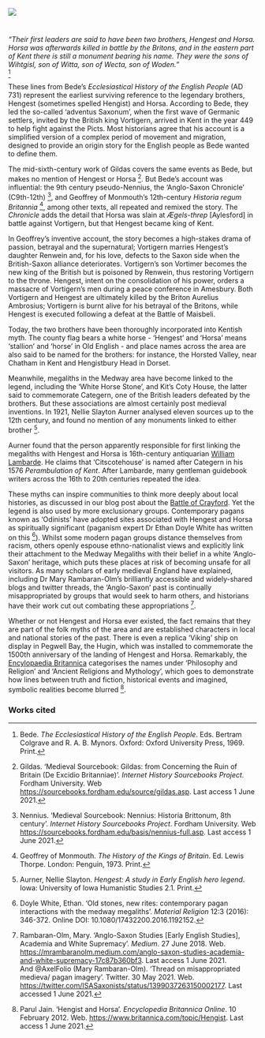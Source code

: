 <a href="https://www.kent-maps.online"><img src="https://www.kent-maps.online/juncture/ve-button.png"></a>

<param ve-config title="Hengest and Horsa" author="Francesca Allfrey and Beth Whalley" layout="vtl" banner="https://upload.wikimedia.org/wikipedia/commons/9/94/Replica_Viking_ship_%22Hugin%22_-_geograph.org.uk_-_41852.jpg" attribution="Ron Strutt / Replica Viking ship Hugin">

<param ve-entity eid="Q793057" aliases="Aylesford">
<param ve-entity eid="Q4222497" aliases="Kits Coty House">
<param ve-entity eid="Q7994824" aliases="White Horse Stone">
<param ve-entity eid="Q729006" aliases="Chatham">

#

_“Their first leaders are said to have been two brothers, Hengest and Horsa. Horsa was afterwards killed in battle by the Britons, and in the eastern part of Kent there is still a monument bearing his name. They were the sons of Wihtgisl, son of Witta, son of Wecta, son of Woden.”_   
[^ref1]
<param ve-image url="https://upload.wikimedia.org/wikipedia/commons/f/f4/Hengest_and_Horsa_Verstegan.jpg" label="‘Hengist and Horsa arriving in Britain’, by Richard Rowlands (1605)." attribution="Richard Verstegan, Public domain, via Wikimedia Commons">
<param ve-map centre="Q3425604" zoom="15">                                             

These lines from Bede’s _Ecclesiastical History of the English People_ (AD 731) represent the earliest surviving reference to the legendary brothers, Hengest (sometimes spelled Hengist) and Horsa. According to Bede, they led the so-called ‘adventus Saxonum’, when the first wave of Germanic settlers, invited by the British king Vortigern, arrived in Kent in the year 449 to help fight against the Picts. Most historians agree that his account is a simplified version of a complex period of movement and migration, designed to provide an origin story for the English people as Bede wanted to define them.
<param ve-image url="https://stor.artstor.org/stor/ae074fc0-6b07-4cb0-b2a9-ca4ace42cc2e" label="The Hugin, replica Viking longship, Pegwell Bay" attribution="Michelle Crowther">
<param ve-map centre="Q3425604" zoom="15">  

The mid-sixth-century work of Gildas covers the same events as Bede, but makes no mention of Hengest or Horsa [^ref2]. But Bede’s account was influential: the 9th century pseudo-Nennius, the ‘Anglo-Saxon Chronicle’ (C9th-12th) [^ref3], and Geoffrey of Monmouth’s 12th-century _Historia regum Britannia_ [^ref4], among other texts, all repeated and remixed the story. The _Chronicle_ adds the detail that Horsa was slain at _Ægels-threp_ [Aylesford] in battle against Vortigern, but that Hengest became king of Kent.
<param ve-image url="https://upload.wikimedia.org/wikipedia/en/7/71/Hengist_King_of_Kent.jpg" label="Hengist, King of Kent" attribution="Drawn by 'John Speed' in 1611 in his book Saxon Heptarchy, via Wikimedia Commons">

In Geoffrey’s inventive account, the story becomes a high-stakes drama of passion, betrayal and the supernatural; Vortigern marries Hengest’s daughter Renwein and, for his love, defects to the Saxon side when the British-Saxon alliance deteriorates. Vortigern’s son Vortimer becomes the new king of the British but is poisoned by Renwein, thus restoring Vortigern to the throne. Hengest, intent on the consolidation of his power, orders a massacre of Vortigern’s men during a peace conference in Amesbury. Both Vortigern and Hengest are ultimately killed by the Briton Aurelius Ambrosius; Vortigern is burnt alive for his betrayal of the Britons, while Hengest is executed following a defeat at the Battle of Maisbeli.
<param ve-image url="https://upload.wikimedia.org/wikipedia/commons/b/b1/Angelica_Kauffmann_%281741-1807%29_-_Vortigern%2C_King_of_Britain%2C_Enamoured_with_Rowena_at_the_Banquet_of_Hengist%2C_the_Saxon_General_-_872183_-_National_Trust.jpg" label="Vortigern, King of Britain, enamoured with Rowena at the Banquet of Hengist, the Saxon General" attribution="Angelica Kauffmann, Public domain, via Wikimedia Commons">

Today, the two brothers have been thoroughly incorporated into Kentish myth. The county flag bears a white horse - ‘Hengest’ and ‘Horsa’ means ‘stallion’ and ‘horse’ in Old English - and place names across the area are also said to be named for the brothers: for instance, the Horsted Valley, near Chatham in Kent and Hengistbury Head in Dorset.
<param ve-image url="https://upload.wikimedia.org/wikipedia/commons/thumb/2/24/FlagOfKent.svg/2560px-FlagOfKent.svg.png" label="Flag of Kent" attribution="Hogweard, Public domain, via Wikimedia Commons">
<param ve-map center="Q729006" zoom="10">

Meanwhile, megaliths in the Medway area have become linked to the legend, including the ‘White Horse Stone’, and Kit’s Coty House, the latter said to commemorate Categern, one of the British leaders defeated by the brothers. But these associations are almost certainly post medieval inventions. In 1921, Nellie Slayton Aurner analysed eleven sources up to the 12th century, and found no mention of any monuments linked to either brother [^ref5].
<param ve-image url="https://upload.wikimedia.org/wikipedia/commons/f/fc/Upper_White_Horse_Stone.jpg" label="White Horse Stone" attribution="Roger Smith / White Horse Stone, Pilgrims Way">
<param ve-map centre="Q4222497" zoom="15">  

Aurner found that the person apparently responsible for first linking the megaliths with Hengest and Horsa is 16th-century antiquarian [William Lambarde](https://www.historyofparliamentonline.org/volume/1558-1603/member/lambarde-william-1536-1601). He claims that ‘Citscotehouse’ is named after Categern in his 1576 _Perambulation of Kent_. After Lambarde, many gentleman guidebook writers across the 16th to 20th centuries repeated the idea.
<param ve-image url="https://upload.wikimedia.org/wikipedia/commons/a/ad/Kit%27s_Coty_House_05.jpg" label="Kit's Coty House" attribution="Simon Burchell, via Wikimedia Commons">
<param ve-map centre="Q4222497" zoom="15">  

These myths can inspire communities to think more deeply about local histories, as discussed in our blog post about the [Battle of Crayford](/medieval/battleofcrayford). Yet the legend is also used by more exclusionary groups. Contemporary pagans known as ‘Odinists’ have adopted sites associated with Hengest and Horsa as spiritually significant (paganism expert Dr Ethan Doyle White has written on this [^ref6]). Whilst some modern pagan groups distance themselves from racism, others openly espouse ethno-nationalist views and explicitly link their attachment to the Medway Megaliths with their belief in a white ‘Anglo-Saxon’ heritage, which puts these places at risk of becoming unsafe for all visitors. As many scholars of early medieval England have explained, including Dr Mary Rambaran-Olm’s brilliantly accessible and widely-shared blogs and twitter threads, the ‘Anglo-Saxon’ past is continually misappropriated by groups that would seek to harm others, and historians have their work cut out combating these appropriations [^ref7].
<param ve-image url="https://upload.wikimedia.org/wikipedia/commons/6/6d/Kit%27s_Coty%2C_Kent.jpg" label="Kit's Coty" attribution="Tony Grist, Public domain, via Wikimedia Commons">

Whether or not Hengest and Horsa ever existed, the fact remains that they are part of the folk myths of the area and are established characters in local and national stories of the past. There is even a replica ‘Viking’ ship on display in Pegwell Bay, the Hugin, which was installed to commemorate the 1500th anniversary of the landing of Hengest and Horsa. Remarkably, the [Encylopaedia Britannica](https://www.britannica.com/topic/Hengist) categorises the names under ‘Philosophy and Religion’ and ‘Ancient Religions and Mythology’, which goes to demonstrate how lines between truth and fiction, historical events and imagined, symbolic realities become blurred [^ref8].
<param ve-image url="https://stor.artstor.org/stor/05d3fd9a-d78d-45b0-9baa-4eadde612f7a" label="The Hugin, Pegwell Bay" attribution="Michelle Crowther">

### Works cited

[^ref1]: Bede. _The Ecclesiastical History of the English People_. Eds. Bertram Colgrave and R. A. B. Mynors. Oxford: Oxford University Press, 1969. Print.   
[^ref2]: Gildas. ‘Medieval Sourcebook: Gildas: from Concerning the Ruin of Britain (De Excidio Britanniae)’. _Internet History Sourcebooks Project_. Fordham University. Web <https://sourcebooks.fordham.edu/source/gildas.asp>. Last access 1 June 2021.   
[^ref3]: Nennius. ‘Medieval Sourcebook: Nennius: Historia Brittonum, 8th century’. _Internet History Sourcebooks Project_. Fordham University. Web <https://sourcebooks.fordham.edu/basis/nennius-full.asp>. Last access 1 June 2021.   
[^ref4]: Geoffrey of Monmouth. _The History of the Kings of Britain_. Ed. Lewis Thorpe. London: Penguin, 1973. Print.   
[^ref5]: Aurner, Nellie Slayton. _Hengest: A study in Early English hero legend_. Iowa: University of Iowa Humanistic Studies 2.1. Print.   
[^ref6]: Doyle White, Ethan. ‘Old stones, new rites: contemporary pagan interactions with the medway megaliths’. _Material Religion_ 12:3 (2016): 346-372. Online DOI: 10.1080/17432200.2016.1192152.   
[^ref7]: Rambaran-Olm, Mary. ‘Anglo-Saxon Studies [Early English Studies], Academia and White Supremacy’. _Medium_. 27 June 2018. Web. <https://mrambaranolm.medium.com/anglo-saxon-studies-academia-and-white-supremacy-17c87b360bf3>. Last access 1 June 2021.      
And @AxelFolio (Mary Rambaran-Olm). ‘Thread on misappropriated medieva/ pagan imagery’. Twitter.  30 May 2021. Web. <https://twitter.com/ISASaxonists/status/1399037263150002177>. Last accessed 1 June 2021.   
[^ref8]: Parul Jain. ‘Hengist and Horsa’. _Encyclopedia Britannica Online_. 10 February 2012. Web. <https://www.britannica.com/topic/Hengist>. Last access 1 June 2021.   
